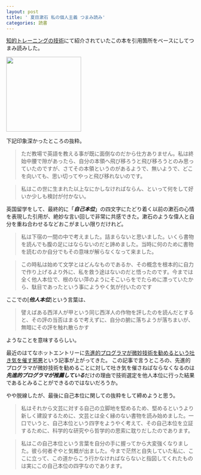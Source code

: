 ```yaml
---
layout: post
title: ' 夏目漱石 私の個人主義 つまみ読み'
categories: 読書
---
```

[知的トレーニングの技術](https://amzn.to/2N2z6Eo)にて紹介されていたこの本を引用箇所をベースにしてつまみ読みした。

<a href="https://www.amazon.co.jp/%E7%A7%81%E3%81%AE%E5%80%8B%E4%BA%BA%E4%B8%BB%E7%BE%A9-%E8%AC%9B%E8%AB%87%E7%A4%BE%E5%AD%A6%E8%A1%93%E6%96%87%E5%BA%AB-%E5%A4%8F%E7%9B%AE-%E6%BC%B1%E7%9F%B3/dp/4061582712/ref=as_li_ss_il?ie=UTF8&qid=1537774569&sr=8-1&keywords=%E7%A7%81%E3%81%AE%E5%80%8B%E4%BA%BA%E4%B8%BB%E7%BE%A9&linkCode=li3&tag=koh51807-22&linkId=c1c6a10ad97864d496e25413145d3fff&language=ja_JP" target="_blank"><img border="0" src="//ws-fe.amazon-adsystem.com/widgets/q?_encoding=UTF8&ASIN=4061582712&Format=_SL250_&ID=AsinImage&MarketPlace=JP&ServiceVersion=20070822&WS=1&tag=koh51807-22&language=ja_JP" style="width: 200px;"></a><img src="https://ir-jp.amazon-adsystem.com/e/ir?t=koh51807-22&language=ja_JP&l=li3&o=9&a=4061582712" width="1" height="1" border="0" alt="" style="border:none !important; margin:0px !important;" />


下記印象深かったところの抜粋。

> ただ教場で英語を教える事が既に面倒なのだから仕方ありません。私は終始中腰で隙があったら、自分の本領へ飛び移ろうと飛び移ろうとのみ思っていたのですが、さてその本領というのがあるようで、無いようで、どこを向いても、思い切ってやっと飛び移れないのです。

> 私はこの世に生まれた以上なにかしなければならん、といって何をして好いか少しも検討が付かない。

英国留学をして、最終的に「***自己本位***」の四文字にたどり着く以前の漱石の心情を表現した引用が、絶妙な言い回しで非常に共感できた。漱石のような偉人と自分を重ね合わせるなどおこがましい限りだけれど。

> 私は下宿の一間の中で考えました。詰まらないと思いました。いくら書物を読んでも腹の足にはならないのだと諦めました。当時に何のために書物を読むのか自分でもその意味が解らなくなって来ました。

> この時私は始めて文学とはどんなものであるか、その概念を根本的に自力で作り上げるより外に、私を救う途はないのだと悟ったのです。今までは全く他人本位で、根のない萍のようにそこいらをでたらめに漂っていたから、駄目であったという事にようやく気が付いたのです

ここでの[***他人本位***]という言葉は、

> 譬えばある西洋人が甲という同じ西洋人の作物を評したのを読んだとすると、その評の当否はまるで考えずに、自分の腑に落ちようが落ちまいが、無暗にその評を触れ散らかす

ようなことを意味するらしい。

最近のはてなホットエントリーに[先進的プログラマが微妙技術を勧めるという吐き気を催す邪悪](https://www.byosoku100.com/entry/2018/03/26/121319)という記事が上がってきた。
この記事で言うところの、先進的プログラマが微妙技術を勧めることに対して吐き気を催さねばならなくなるのは***先進的プログラマが推薦している***だけの理由で技術選定を他人本位に行った結果であるとみることができるのではないだろうか。

やや脱線したが、最後に自己本位に関しての抜粋をして締めようと思う。

> 私はそれから文芸に対する自己の立脚地を堅めるため、堅めるというより新しく建設するために、文芸とは全く縁のない書物を読み始めました。一口でいうと、自己本位という四字をようやく考えて、その自己本位を立証するために、科学的な研究やら哲学的の思索に耽りだしたのであります。

> 私はこの自己本位という言葉を自分の手に握ってから大変強くなりました。彼ら何者ぞやと気概が出ました。今まで茫然と自失していた私に、ここに立って、この道からこう行かなければならないと指図してくれたものは実にこの自己本位の四字なのであります。




